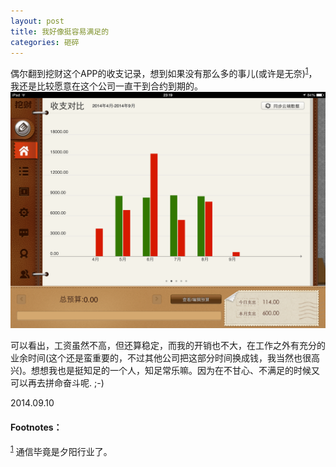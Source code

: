 ```yaml
---
layout: post
title: 我好像挺容易满足的
categories: 砸碎
---
```


偶尔翻到挖财这个APP的收支记录，想到如果没有那么多的事儿(或许是无奈)<sup><a href="#fn:1" name="fnref:1">1</a></sup>，我还是比较愿意在这个公司一直干到合约到期的。<br />
<img src="/images/201408/20140910_money.png" width="700px" alt="挖财"/> <br />

可以看出，工资虽然不高，但还算稳定，而我的开销也不大，在工作之外有充分的业余时间(这个还是蛮重要的，不过其他公司把这部分时间换成钱，我当然也很高兴)。想想我也是挺知足的一个人，知足常乐嘛。因为在不甘心、不满足的时候又可以再去拼命奋斗呢. ;-)

2014.09.10
<br />
#### Footnotes： ####
<sup><a href="#fnref:1" name="fn:1">1</a></sup> 通信毕竟是夕阳行业了。